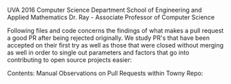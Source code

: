 UVA 2016
Computer Science Department
School of Engineering and Applied Mathematics
Dr. Ray - Associate Professor of Computer Science

Following files and code concerns the findings of what makes a pull request a good PR after being rejected originally. We study PR's that have been accepted on their first try as well as those that were closed without merging as well in order to single out parameters and factors that go into contributing to open source projects easier:

Contents:
Manual Observations on Pull Requests within Towny Repo: